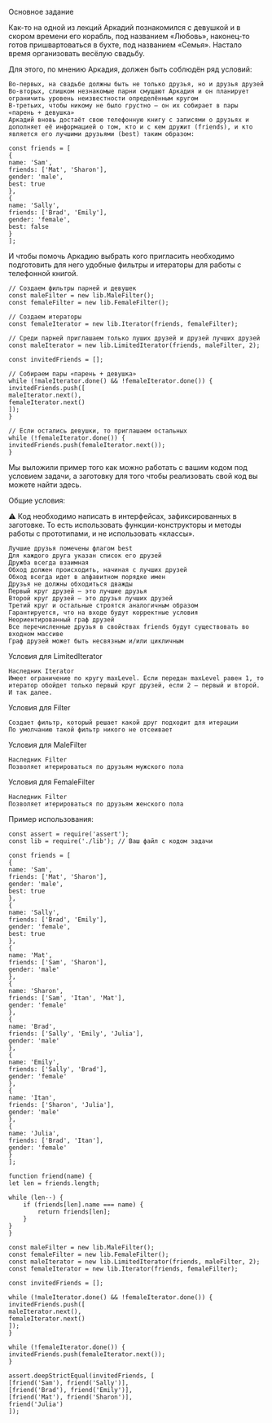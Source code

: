 Основное задание

Как-то на одной из лекций Аркадий познакомился с девушкой и в скором времени его корабль, под названием «Любовь», наконец-то готов пришвартоваться в бухте, под названием «Семья». Настало время организовать весёлую свадьбу.

Для этого, по мнению Аркадия, должен быть соблюдён ряд условий:

    Во-первых, на свадьбе должны быть не только друзья, но и друзья друзей
    Во-вторых, слишком незнакомые парни смущают Аркадия и он планирует ограничить уровень неизвестности определённым кругом
    В-третьих, чтобы никому не было грустно – он их собирает в пары «парень + девушка»
    Аркадий вновь достаёт свою телефонную книгу с записями о друзьях и дополняет её информацией о том, кто и с кем дружит (friends), и кто является его лучшими друзьями (best) таким образом:

    const friends = [
    {
    name: 'Sam',
    friends: ['Mat', 'Sharon'],
    gender: 'male',
    best: true
    },
    {
    name: 'Sally',
    friends: ['Brad', 'Emily'],
    gender: 'female',
    best: false
    }
    ];

И чтобы помочь Аркадию выбрать кого пригласить необходимо подготовить для него удобные фильтры и итераторы для работы с телефонной книгой.
    
    // Создаем фильтры парней и девушек
    const maleFilter = new lib.MaleFilter();
    const femaleFilter = new lib.FemaleFilter();
    
    // Создаем итераторы
    const femaleIterator = new lib.Iterator(friends, femaleFilter);
    
    // Среди парней приглашаем только луших друзей и друзей лучших друзей
    const maleIterator = new lib.LimitedIterator(friends, maleFilter, 2);
    
    const invitedFriends = [];
    
    // Собираем пары «парень + девушка»
    while (!maleIterator.done() && !femaleIterator.done()) {
    invitedFriends.push([
    maleIterator.next(),
    femaleIterator.next()
    ]);
    }
    
    // Если остались девушки, то приглашаем остальных
    while (!femaleIterator.done()) {
    invitedFriends.push(femaleIterator.next());
    }
Мы выложили пример того как можно работать с вашим кодом под условием задачи, а заготовку для того чтобы реализовать свой код вы можете найти здесь.

Общие условия:

⚠️ Код необходимо написать в интерфейсах, зафиксированных в заготовке. То есть использовать функции-конструкторы и методы работы с прототипами, и не использовать «классы».

    Лучшие друзья помечены флагом best
    Для каждого друга указан список его друзей
    Дружба всегда взаимная
    Обход должен происходить, начиная с лучших друзей
    Обход всегда идет в алфавитном порядке имен
    Друзья не должны обходиться дважды
    Первый круг друзей – это лучшие друзья
    Второй круг друзей – это друзья лучших друзей
    Третий круг и остальные строятся аналогичным образом
    Гарантируется, что на входе будут корректные условия
    Неориентированный граф друзей
    Все перечисленные друзья в свойствах friends будут существовать во входном массиве
    Граф друзей может быть несвязным и/или цикличным

Условия для LimitedIterator

    Наследник Iterator
    Имеет ограничение по кругу maxLevel. Если передан maxLevel равен 1, то итератор обойдет только первый круг друзей, если 2 – первый и второй. И так далее.

Условия для Filter

    Создает фильтр, который решает какой друг подходит для итерации
    По умолчанию такой фильтр никого не отсеивает

Условия для MaleFilter

    Наследник Filter
    Позволяет итерироваться по друзьям мужского пола

Условия для FemaleFilter

    Наследник Filter
    Позволяет итерироваться по друзьям женского пола


Пример использования:

    const assert = require('assert');
    const lib = require('./lib'); // Ваш файл с кодом задачи
    
    const friends = [
    {
    name: 'Sam',
    friends: ['Mat', 'Sharon'],
    gender: 'male',
    best: true
    },
    {
    name: 'Sally',
    friends: ['Brad', 'Emily'],
    gender: 'female',
    best: true
    },
    {
    name: 'Mat',
    friends: ['Sam', 'Sharon'],
    gender: 'male'
    },
    {
    name: 'Sharon',
    friends: ['Sam', 'Itan', 'Mat'],
    gender: 'female'
    },
    {
    name: 'Brad',
    friends: ['Sally', 'Emily', 'Julia'],
    gender: 'male'
    },
    {
    name: 'Emily',
    friends: ['Sally', 'Brad'],
    gender: 'female'
    },
    {
    name: 'Itan',
    friends: ['Sharon', 'Julia'],
    gender: 'male'
    },
    {
    name: 'Julia',
    friends: ['Brad', 'Itan'],
    gender: 'female'
    }
    ];
    
    function friend(name) {
    let len = friends.length;
    
    while (len--) {
        if (friends[len].name === name) {
            return friends[len];
        }
    }
    }
    
    const maleFilter = new lib.MaleFilter();
    const femaleFilter = new lib.FemaleFilter();
    const maleIterator = new lib.LimitedIterator(friends, maleFilter, 2);
    const femaleIterator = new lib.Iterator(friends, femaleFilter);
    
    const invitedFriends = [];
    
    while (!maleIterator.done() && !femaleIterator.done()) {
    invitedFriends.push([
    maleIterator.next(),
    femaleIterator.next()
    ]);
    }
    
    while (!femaleIterator.done()) {
    invitedFriends.push(femaleIterator.next());
    }
    
    assert.deepStrictEqual(invitedFriends, [
    [friend('Sam'), friend('Sally')],
    [friend('Brad'), friend('Emily')],
    [friend('Mat'), friend('Sharon')],
    friend('Julia')
    ]);
